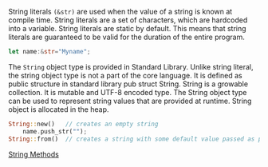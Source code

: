 

String literals `(&str)` are used when the value of a string is known at compile time. String literals are a set of characters, which are hardcoded into a variable. String literals are static by default. This means that string literals are guaranteed to be valid for the duration of the entire program.
```rs
let name:&str="Myname";
```

The `String` object type is provided in Standard Library. Unlike string literal, the string object type is not a part of the core language. It is defined as public structure in standard library pub struct String. String is a growable collection. It is mutable and UTF-8 encoded type. The String object type can be used to represent string values that are provided at runtime. String object is allocated in the heap.
```rs
String::new()   // creates an empty string
    name.push_str("");
String::from()  // creates a string with some default value passed as parameter to the from() method.
```


[String Methods](http://web.mit.edu/rust-lang_v1.26.0/arch/amd64_ubuntu1404/share/doc/rust/html/std/string/struct.String.html)